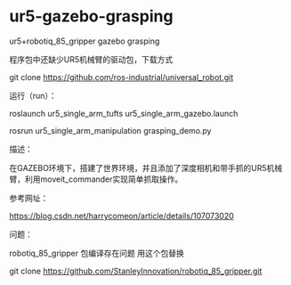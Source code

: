 # ur5-gazebo-grasping

ur5+robotiq_85_gripper gazebo grasping

程序包中还缺少UR5机械臂的驱动包，下载方式

git clone https://github.com/ros-industrial/universal_robot.git

运行（run）：

roslaunch ur5_single_arm_tufts ur5_single_arm_gazebo.launch

rosrun ur5_single_arm_manipulation grasping_demo.py

描述：

在GAZEBO环境下，搭建了世界环境，并且添加了深度相机和带手抓的UR5机械臂，利用moveit_commander实现简单抓取操作。

参考网址：

https://blog.csdn.net/harrycomeon/article/details/107073020

问题：

robotiq_85_gripper  包编译存在问题 用这个包替换

git clone https://github.com/StanleyInnovation/robotiq_85_gripper.git
 
